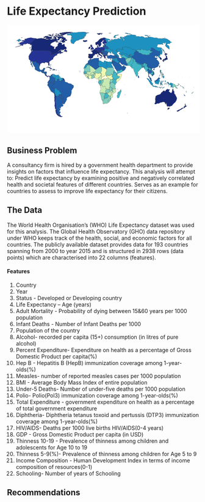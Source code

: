 # Life Expectancy Prediction


![LE Map](LE_.png)

## Business Problem 
A consultancy firm is hired by a government health department to provide insights on factors that influence life expectancy. This analysis will attempt to:
Predict life expectancy by examining positive and negatively correlated health and societal features of different countries. 
Serves as an example for countries to assess to improve life expectancy for their citizens.


## The Data 

The  World Health Organisation’s (WHO) Life Expectancy dataset was used for this analysis. 
The Global Health Observatory (GHO) data repository under WHO keeps track of the health, social, and economic factors for all countries. 
The publicly available dataset provides data for 193 countries spanning from 2000 to year 2015 and is structured in 2938 rows (data points) which are characterised into 22 columns (features). 

#### Features 
1. Country
2. Year
3. Status - Developed or Developing country
4. Life Expectancy – Age (years)
5. Adult Mortality - Probability of dying between 15&60 years per 1000 population
6. Infant Deaths - Number of Infant Deaths per 1000
7. Population of the country 
8. Alcohol- recorded per capita (15+) consumption (in litres of pure alcohol)
9. Percent Expenditure- Expenditure on health as a percentage of Gross Domestic Product per capita(%)
10. Hep B - Hepatitis B (HepB) immunization coverage among 1-year-olds(%)
11. Measles- number of reported measles cases per 1000 population
12. BMI - Average Body Mass Index of entire population
13. Under-5 Deaths- Number of under-five deaths per 1000 population
14. Polio- Polio(Pol3) immunization coverage among 1-year-olds(%)
15. Total Expenditure - government expenditure on health as a percentage of total government expenditure
16. Diphtheria- Diphtheria tetanus toxoid and pertussis (DTP3) immunization coverage among 1-year-olds(%)
17. HIV/AIDS- Deaths per 1000 live births HIV/AIDS(0-4 years)
18. GDP - Gross Domestic Product per capita (in USD)
19. Thinness 10-19 - Prevalence of thinness among children and adolescents for Age 10 to 19     
20. Thinness 5-9(%)- Prevalence of thinness among children for Age 5 to 9
21. Income Composition - Human Development Index in terms of income composition of resources(0-1)
22. Schooling- Number of years of Schooling


## Recommendations 


